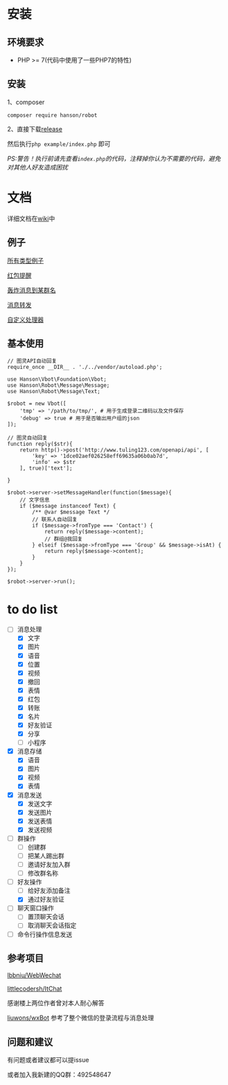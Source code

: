 
# 安装

## 环境要求

* PHP >= 7(代码中使用了一些PHP7的特性)

## 安装

1、composer

```
composer require hanson/robot
```

2、直接下载[release](https://github.com/HanSon/vbot/files/716645/vbot.zip)

然后执行``` php example/index.php ``` 即可

*PS:警告！执行前请先查看`index.php`的代码，注释掉你认为不需要的代码，避免对其他人好友造成困扰*

# 文档

详细文档在[wiki](https://github.com/HanSon/vbot/wiki)中

## 例子

[所有类型例子](https://github.com/HanSon/vbot/blob/master/example/index.php)

[红包提醒](https://github.com/HanSon/vbot/blob/master/example/hongbao.php)

[轰炸消息到某群名](https://github.com/HanSon/vbot/blob/master/example/group.php)

[消息转发](https://github.com/HanSon/vbot/blob/master/example/forward.php)

[自定义处理器](https://github.com/HanSon/vbot/blob/master/example/custom.php)


## 基本使用

```
// 图灵API自动回复
require_once __DIR__ . './../vendor/autoload.php';

use Hanson\Vbot\Foundation\Vbot;
use Hanson\Robot\Message\Message;
use Hanson\Robot\Message\Text;

$robot = new Vbot([
    'tmp' => '/path/to/tmp/', # 用于生成登录二维码以及文件保存
    'debug' => true # 用于是否输出用户组的json
]);

// 图灵自动回复
function reply($str){
    return http()->post('http://www.tuling123.com/openapi/api', [
        'key' => '1dce02aef026258eff69635a06b0ab7d',
        'info' => $str
    ], true)['text'];

}

$robot->server->setMessageHandler(function($message){
    // 文字信息
    if ($message instanceof Text) {
        /** @var $message Text */
        // 联系人自动回复
        if ($message->fromType === 'Contact') {
            return reply($message->content);
            // 群组@我回复
        } elseif ($message->fromType === 'Group' && $message->isAt) {
            return reply($message->content);
        }
    }
});

$robot->server->run();

```

# to do list

- [ ] 消息处理
  - [x] 文字
  - [x] 图片
  - [x] 语音
  - [x] 位置
  - [x] 视频
  - [x] 撤回
  - [x] 表情
  - [x] 红包
  - [x] 转账
  - [x] 名片
  - [x] 好友验证
  - [x] 分享
  - [ ] 小程序
  
- [x] 消息存储
  - [x] 语音
  - [x] 图片
  - [x] 视频
  - [x] 表情

- [x] 消息发送
  - [x] 发送文字
  - [x] 发送图片
  - [x] 发送表情
  - [x] 发送视频

- [ ] 群操作
  - [ ] 创建群
  - [ ] 把某人踢出群
  - [ ] 邀请好友加入群
  - [ ] 修改群名称
  
- [ ] 好友操作
  - [ ] 给好友添加备注
  - [x] 通过好友验证

- [ ] 聊天窗口操作
  - [ ] 置顶聊天会话
  - [ ] 取消聊天会话指定
  
- [ ] 命令行操作信息发送

## 参考项目

[lbbniu/WebWechat](https://github.com/lbbniu/WebWechat)

[littlecodersh/ItChat](https://github.com/littlecodersh/ItChat) 

感谢楼上两位作者曾对本人耐心解答

[liuwons/wxBot](https://github.com/liuwons/wxBot) 参考了整个微信的登录流程与消息处理

## 问题和建议

有问题或者建议都可以提issue

或者加入我新建的QQ群：492548647